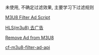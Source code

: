 未使用, 不确定过滤效果, 主要学习下过滤规则

[M3U8 Filter Ad Script](https://greasyfork.org/zh-CN/scripts/512300-m3u8-filter-ad-script)

[HLS(m3u8) 去广告](https://greasyfork.org/zh-CN/scripts/463326-hls-m3u8-ad-remover)

[Remove Ad from M3U8](https://greasyfork.org/zh-CN/scripts/506872-remove-ad-from-m3u8)

[cf-m3u8-filter-ad-api](https://github.com/ltxlong/cf-m3u8-filter-ad-api)